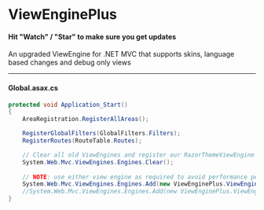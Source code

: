 ViewEnginePlus
==============

#### Hit "Watch" / "Star" to make sure you get updates

An upgraded ViewEngine for .NET MVC that supports skins, language based changes and debug only views

-------

#### Global.asax.cs
```csharp
protected void Application_Start()
{
	AreaRegistration.RegisterAllAreas();

	RegisterGlobalFilters(GlobalFilters.Filters);
	RegisterRoutes(RouteTable.Routes);

	// Clear all old ViewEngines and register our RazorThemeViewEngine
	System.Web.Mvc.ViewEngines.Engines.Clear();
	
	// NOTE: use either view engine as required to avoid performance penalties
	System.Web.Mvc.ViewEngines.Engines.Add(new ViewEnginePlus.ViewEngines.RazorThemeViewEngine());
	//System.Web.Mvc.ViewEngines.Engines.Add(new ViewEnginePlus.ViewEngines.WebFormThemeViewEngine());
}
```